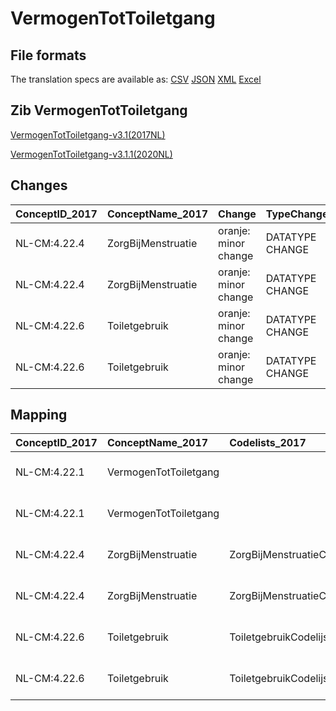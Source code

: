 # VermogenTotToiletgang
## File formats

The translation specs are available as: 
[CSV](../csv/VermogenTotToiletgang.csv) [JSON](../json/VermogenTotToiletgang.json) [XML](../xml/VermogenTotToiletgang.xml) [Excel](../excel/VermogenTotToiletgang.xlsx)



## Zib VermogenTotToiletgang

[VermogenTotToiletgang-v3.1(2017NL)](https://zibs.nl/wiki/VermogenTotToiletgang-v3.1(2017NL))

[VermogenTotToiletgang-v3.1.1(2020NL)](https://zibs.nl/wiki/VermogenTotToiletgang-v3.1.1(2020NL))









## Changes

| ConceptID_2017   | ConceptName_2017   | Change               | TypeChange      | Impact_heen   | TRANSLATIE_spec_heen                         | Impact_terug   | TRANSLATIE_spec_terug                        | Omschrijving                |
|:-----------------|:-------------------|:---------------------|:----------------|:--------------|:---------------------------------------------|:---------------|:---------------------------------------------|:----------------------------|
| NL-CM:4.22.4     | ZorgBijMenstruatie | oranje: minor change | DATATYPE CHANGE | Low           | valueset datatype CO -> valueset datatype CD | Low            | valueset datatype CD -> valueset datatype CO | Datatype CO gewijzigd in CD |
| NL-CM:4.22.4     | ZorgBijMenstruatie | oranje: minor change | DATATYPE CHANGE | Low           | valueset datatype CO -> valueset datatype CD | Low            | valueset datatype CD -> valueset datatype CO | Datatype CO gewijzigd in CD |
| NL-CM:4.22.6     | Toiletgebruik      | oranje: minor change | DATATYPE CHANGE | Low           | valueset datatype CO -> valueset datatype CD | Low            | valueset datatype CD -> valueset datatype CO | Datatype CO gewijzigd in CD |
| NL-CM:4.22.6     | Toiletgebruik      | oranje: minor change | DATATYPE CHANGE | Low           | valueset datatype CO -> valueset datatype CD | Low            | valueset datatype CD -> valueset datatype CO | Datatype CO gewijzigd in CD |

## Mapping

| ConceptID_2017   | ConceptName_2017      | Codelists_2017              | Change                  | ConceptID_2020   | ConceptName_2020      | Codelists_2020              | Bits     | Omschrijving                | TypeChange      | Impact_heen   | TRANSLATIE_spec_heen                         | Impact_terug   | TRANSLATIE_spec_terug                        |
|:-----------------|:----------------------|:----------------------------|:------------------------|:-----------------|:----------------------|:----------------------------|:---------|:----------------------------|:----------------|:--------------|:---------------------------------------------|:---------------|:---------------------------------------------|
| NL-CM:4.22.1     | VermogenTotToiletgang |                             | groen: geen wijzigingen | NL-CM:4.22.1     | VermogenTotToiletgang |                             |          |                             |                 |               |                                              |                |                                              |
| NL-CM:4.22.1     | VermogenTotToiletgang |                             | groen: geen wijzigingen | NL-CM:4.22.1     | VermogenTotToiletgang |                             |          |                             |                 |               |                                              |                |                                              |
| NL-CM:4.22.4     | ZorgBijMenstruatie    | ZorgBijMenstruatieCodelijst | oranje: minor change    | NL-CM:4.22.4     | ZorgBijMenstruatie    | ZorgBijMenstruatieCodelijst | ZIB-1115 | Datatype CO gewijzigd in CD | DATATYPE CHANGE | Low           | valueset datatype CO -> valueset datatype CD | Low            | valueset datatype CD -> valueset datatype CO |
| NL-CM:4.22.4     | ZorgBijMenstruatie    | ZorgBijMenstruatieCodelijst | oranje: minor change    | NL-CM:4.22.4     | ZorgBijMenstruatie    | ZorgBijMenstruatieCodelijst | ZIB-1115 | Datatype CO gewijzigd in CD | DATATYPE CHANGE | Low           | valueset datatype CO -> valueset datatype CD | Low            | valueset datatype CD -> valueset datatype CO |
| NL-CM:4.22.6     | Toiletgebruik         | ToiletgebruikCodelijst      | oranje: minor change    | NL-CM:4.22.6     | Toiletgebruik         | ToiletgebruikCodelijst      | ZIB-1115 | Datatype CO gewijzigd in CD | DATATYPE CHANGE | Low           | valueset datatype CO -> valueset datatype CD | Low            | valueset datatype CD -> valueset datatype CO |
| NL-CM:4.22.6     | Toiletgebruik         | ToiletgebruikCodelijst      | oranje: minor change    | NL-CM:4.22.6     | Toiletgebruik         | ToiletgebruikCodelijst      | ZIB-1115 | Datatype CO gewijzigd in CD | DATATYPE CHANGE | Low           | valueset datatype CO -> valueset datatype CD | Low            | valueset datatype CD -> valueset datatype CO |

